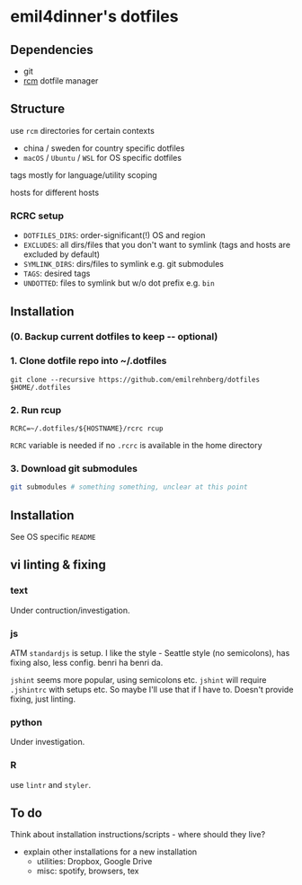 # emil4dinner's dotfiles

## Dependencies

- git
- [rcm](https://github.com/thoughtbot/rcm) dotfile manager

## Structure

use `rcm` directories for certain contexts

- china / sweden for country specific dotfiles
- `macOS` / `Ubuntu` / `WSL` for OS specific dotfiles

tags mostly for language/utility scoping

hosts for different hosts

### RCRC setup

- `DOTFILES_DIRS`: order-significant(!) OS and region
- `EXCLUDES`: all dirs/files that you don't want to symlink (tags and hosts are excluded by default)
- `SYMLINK_DIRS`: dirs/files to symlink e.g. git submodules
- `TAGS`: desired tags
- `UNDOTTED`: files to symlink but w/o dot prefix e.g. `bin`

## Installation

### (0. Backup current dotfiles to keep -- optional)

### 1. Clone dotfile repo into ~/.dotfiles

```
git clone --recursive https://github.com/emilrehnberg/dotfiles $HOME/.dotfiles
```

### 2. Run rcup

```
RCRC=~/.dotfiles/${HOSTNAME}/rcrc rcup
```

`RCRC` variable is needed if no `.rcrc` is available in the home directory

### 3. Download git submodules

```sh
git submodules # something something, unclear at this point
```

## Installation

See OS specific `README`

## vi linting & fixing

### text

Under contruction/investigation.

### js

ATM `standardjs` is setup.
I like the
  style - Seattle style (no semicolons),
  has fixing also,
  less config.
benri ha benri da.

`jshint` seems more popular, using semicolons etc.
`jshint` will require `.jshintrc` with setups etc.
So maybe I'll use that if I have to.
Doesn't provide fixing, just linting.

### python

Under investigation.

### R

use `lintr` and `styler`.

## To do

Think about installation instructions/scripts - where should they live?

- explain other installations for a new installation
  - utilities: Dropbox, Google Drive
  - misc: spotify, browsers, tex
